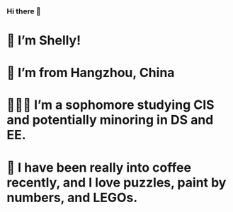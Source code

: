 ### Hi there 👋
# 🔭 I’m Shelly! 
# 🌱 I’m from Hangzhou, China
# 👩🏻‍💻 I’m a sophomore studying CIS and potentially minoring in DS and EE.
# 🤔 I have been really into coffee recently, and I love puzzles, paint by numbers, and LEGOs.
